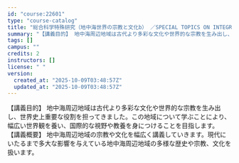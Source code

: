 ```yaml
---
id: "course:22601"
type: "course-catalog"
title: "総合科学特殊研究（地中海世界の宗教と文化b） ／SPECIAL TOPICS ON INTEGRATED ARTS AND SCIENCES: RELIGION AND CULTURE IN THE MEDITERRANEAN REGION (b)"
summary: "【講義目的】 地中海周辺地域は古代より多彩な文化や世界的な宗教を生み出し、世界史上重要な役割を担ってきました。この地域について学ぶことにより、幅広い世界観を養い、国際的な視野や教養を身につけることを目指します。 【講義概要】 地中海周辺地域…"
tags: []
campus: ""
credits: 2
instructors: []
license: " "
version:
  created_at: "2025-10-09T03:48:57Z"
  updated_at: "2025-10-09T03:48:57Z"
---
```


【講義目的】 地中海周辺地域は古代より多彩な文化や世界的な宗教を生み出し、世界史上重要な役割を担ってきました。この地域について学ぶことにより、幅広い世界観を養い、国際的な視野や教養を身につけることを目指します。 【講義概要】 地中海周辺地域の宗教や文化を幅広く講義していきます。現代にいたるまで多大な影響を与えている地中海周辺地域の多様な歴史や宗教、文化を扱います。
